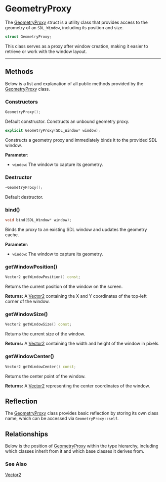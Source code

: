 # GeometryProxy

The [GeometryProxy](GeometryProxy.md) struct is a 
utility class that provides access to the geometry 
of an `SDL_Window`, including its position and size. 

```c++
struct GeometryProxy;
```

This class serves as a proxy after window creation, 
making it easier to retrieve or work with the window layout.

---

## Methods
Below is a list and explanation of all public methods
provided by the [GeometryProxy](GeometryProxy.md) class.

### Constructors

```c++
GeometryProxy();
```
Default constructor. Constructs an unbound geometry proxy.

```c++
explicit GeometryProxy(SDL_Window* window);
```
Constructs a geometry proxy and immediately binds it to the provided SDL window.

**Parameter:**
- `window`: The window to capture its geometry.

### Destructor

```c++
~GeometryProxy();
```
Default destructor.

### bind()

```c++
void bind(SDL_Window* window);
```
Binds the proxy to an existing SDL window and updates the geometry cache.

**Parameter:**
- `window`: The window to capture its geometry.


### getWindowPosition()

```c++
Vector2 getWindowPosition() const;
```
Returns the current position of the window on the screen.

**Returns:** A [Vector2](Vector2.md) containing the X and Y coordinates of the top-left corner of the window.


### getWindowSize()
```c++
Vector2 getWindowSize() const;
```
Returns the current size of the window.

**Returns:** A [Vector2](Vector2.md) containing the width and height of the window in pixels.


### getWindowCenter()
```c++
Vector2 getWindowCenter() const;
```
Returns the center point of the window.

**Returns:** A [Vector2](Vector2.md) representing the center coordinates of the window.

## Reflection

The [GeometryProxy](GeometryProxy.md) class provides basic
reflection by storing its own class name, which can be
accessed via `GeometryProxy::self`.

## Relationships
Below is the position of [GeometryProxy](GeometryProxy.md)
within the type hierarchy, including which classes inherit
from it and which base classes it derives from.

### See Also
[Vector2](Vector2.md)